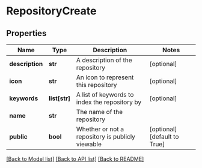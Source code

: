 # RepositoryCreate

## Properties
Name | Type | Description | Notes
------------ | ------------- | ------------- | -------------
**description** | **str** | A description of the repository | [optional] 
**icon** | **str** | An icon to represent this repository | [optional] 
**keywords** | **list[str]** | A list of keywords to index the repository by | [optional] 
**name** | **str** | The name of the repository | 
**public** | **bool** | Whether or not a repository is publicly viewable | [optional] [default to True]

[[Back to Model list]](../README.md#documentation-for-models) [[Back to API list]](../README.md#documentation-for-api-endpoints) [[Back to README]](../README.md)


